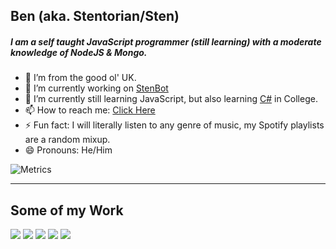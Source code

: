 ## Ben (aka. Stentorian/Sten)

##### I am a self taught JavaScript programmer (still learning) with a moderate knowledge of NodeJS & Mongo.

- 📍  I’m from the good ol' UK.
- 🔭 I’m currently working on [StenBot](https://sb.benwhybrow.com/)
- 🌱 I’m currently still learning JavaScript, but also learning [C#](https://github.com/bwhybrow23/cs-projects) in College.
- 📫 How to reach me: [Click Here](https://benwhybrow.com/)
- ⚡ Fun fact: I will literally listen to any genre of music, my Spotify playlists are a random mixup.
- 😄 Pronouns: He/Him

![Metrics](https://metrics.lecoq.io/bwhybrow23?template=classic&languages=1&config.timezone=Europe%2FLondon)

---
## Some of my Work
<a href="https://github.com/bwhybrow23/StenBot"><img src="https://github-readme-stats.vercel.app/api/pin/?username=bwhybrow23&repo=StenBot&theme=react"></a> <a href="https://github.com/bwhybrow23/Simple-Email-Client"><img src="https://github-readme-stats.vercel.app/api/pin/?username=bwhybrow23&repo=Simple-Email-Client&theme=react"></a>
<a href="https://www.w3schools.com"><img src="https://github-readme-stats.vercel.app/api/pin/?username=bwhybrow23&repo=SimpleChat&theme=react"></a> <a href="https://www.w3schools.com"><img src="https://github-readme-stats.vercel.app/api/pin/?username=bwhybrow23&repo=HTML-Beatmaker&theme=react"></a>
<a href="https://www.w3schools.com"><img src="https://github-readme-stats.vercel.app/api/pin/?username=bwhybrow23&repo=cs-projects&theme=react"></a>
